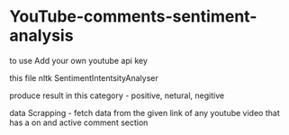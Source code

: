 # YouTube-comments-sentiment-analysis
to use Add your own youtube api key

this file nltk SentimentIntentsityAnalyser

produce result in this category - positive, netural, negitive

data Scrapping - fetch data from the given link of any youtube video that has a on and active comment section
